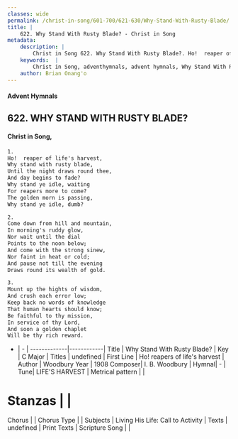 ```yaml
---
classes: wide
permalink: /christ-in-song/601-700/621-630/Why-Stand-With-Rusty-Blade/
title: |
    622. Why Stand With Rusty Blade? - Christ in Song
metadata:
    description: |
        Christ in Song 622. Why Stand With Rusty Blade?. Ho!  reaper of life's harvest, Why stand with rusty blade, Until the night draws round thee, And day begins to fade? Why stand ye idle, waiting For reapers more to come? The golden morn is passing, Why stand ye idle, dumb?
    keywords:  |
        Christ in Song, adventhymnals, advent hymnals, Why Stand With Rusty Blade?, Ho!   reapers of life's harvest . 
    author: Brian Onang'o
---
```


#### Advent Hymnals
## 622. WHY STAND WITH RUSTY BLADE?
####  Christ in Song,

```txt
1.
Ho!  reaper of life's harvest,
Why stand with rusty blade,
Until the night draws round thee,
And day begins to fade?
Why stand ye idle, waiting
For reapers more to come?
The golden morn is passing,
Why stand ye idle, dumb?

2.
Come down from hill and mountain,
In morning's ruddy glow,
Nor wait until the dial
Points to the noon below;
And come with the strong sinew,
Nor faint in heat or cold;
And pause not till the evening
Draws round its wealth of gold.

3.
Mount up the hights of wisdom,
And crush each error low;
Keep back no words of knowledge
That human hearts should know;
Be faithful to thy mission,
In service of thy Lord,
And soon a golden chaplet
Will be thy rich reward.


```

- |   -  |
-------------|------------|
Title | Why Stand With Rusty Blade? |
Key | C Major |
Titles | undefined |
First Line | Ho!   reapers of life's harvest  |
Author | Woodbury
Year | 1908
Composer| I. B. Woodbury |
Hymnal|  - |
Tune| LIFE'S HARVEST |
Metrical pattern | |
# Stanzas |  |
Chorus |  |
Chorus Type |  |
Subjects | Living His Life: Call to Activity |
Texts | undefined |
Print Texts | 
Scripture Song |  |
    
